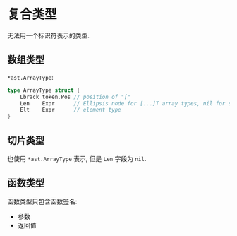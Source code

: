 # 复合类型

无法用一个标识符表示的类型.

## 数组类型

`*ast.ArrayType`:

```go
type ArrayType struct {
	Lbrack token.Pos // position of "["
	Len    Expr      // Ellipsis node for [...]T array types, nil for slice types
	Elt    Expr      // element type
}
```

## 切片类型

也使用 `*ast.ArrayType` 表示, 但是 `Len` 字段为 `nil`.

## 函数类型

函数类型只包含函数签名:

- 参数
- 返回值
